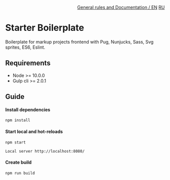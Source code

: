 <p align="right">
<a href="README_DOC.md">General rules and Documentation / EN</a> <a href="README_DOC_RU.md">RU</a>
</p>

# Starter Boilerplate
Boilerplate for markup projects frontend with Pug, Nunjucks, Sass, Svg sprites, ES6, Eslint.

## Requirements
* Node >= 10.0.0
* Gulp cli >= 2.0.1

## Guide
#### Install dependencies
```commandline
npm install
```

#### Start local and hot-reloads
```commandline
npm start
```
```commandline
Local server http://localhost:8080/
```

#### Create build
```commandline
npm run build
```

